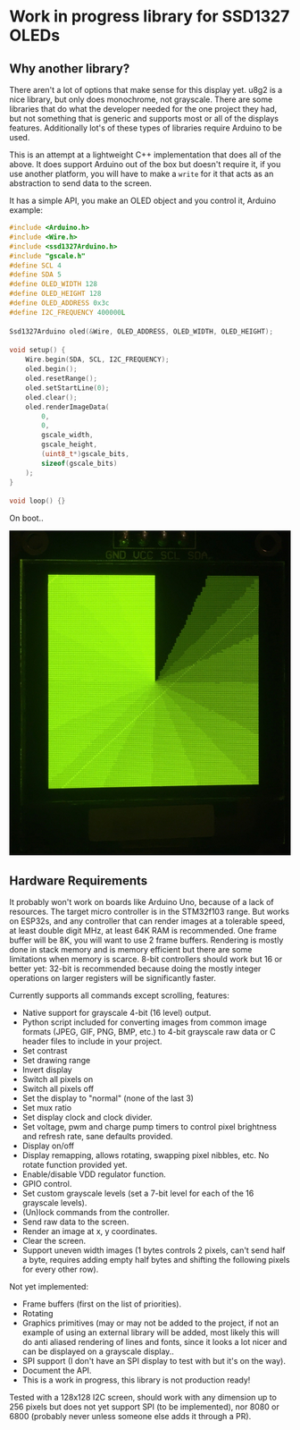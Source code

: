 # Work in progress library for SSD1327 OLEDs

## Why another library?

There aren't a lot of options that make sense for this display yet. u8g2 is a
nice library, but only does monochrome, not grayscale. There are some libraries
that do what the developer needed for the one project they had, but not
something that is generic and supports most or all of the displays features.
Additionally lot's of these types of libraries require Arduino to be used.

This is an attempt at a lightweight C++ implementation that does all of the
above. It does support Arduino out of the box but doesn't require it, if you
use another platform, you will have to make a `write` for it that acts as an
abstraction to send data to the screen.

It has a simple API, you make an OLED object and you control it, Arduino
example:

``` c++
#include <Arduino.h>
#include <Wire.h>
#include <ssd1327Arduino.h>
#include "gscale.h"
#define SCL 4
#define SDA 5
#define OLED_WIDTH 128
#define OLED_HEIGHT 128
#define OLED_ADDRESS 0x3c
#define I2C_FREQUENCY 400000L

Ssd1327Arduino oled(&Wire, OLED_ADDRESS, OLED_WIDTH, OLED_HEIGHT);

void setup() {
    Wire.begin(SDA, SCL, I2C_FREQUENCY);
    oled.begin();
    oled.resetRange();
    oled.setStartLine(0);
    oled.clear();
    oled.renderImageData(
        0,
        0,
        gscale_width,
        gscale_height,
        (uint8_t*)gscale_bits,
        sizeof(gscale_bits)
    );
}

void loop() {}
```

On boot..

![Gray scale on the SSD1237 - yellow OLED](scale.jpg)

## Hardware Requirements

It probably won't work on boards like Arduino Uno, because of a lack of
resources. The target micro controller is in the STM32f103 range. But works on
ESP32s, and any controller that can render images at a tolerable speed, at
least double digit MHz, at least 64K RAM is recommended. One frame buffer will
be 8K, you will want to use 2 frame buffers. Rendering is mostly done in stack
memory and is memory efficient but there are some limitations when memory is
scarce. 8-bit controllers should work but 16 or better yet: 32-bit is
recommended because doing the mostly integer operations on larger registers
will be significantly faster.

Currently supports all commands except scrolling, features:

- Native support for grayscale 4-bit (16 level) output.
- Python script included for converting images from common image formats (JPEG,
  GIF, PNG, BMP, etc.) to 4-bit grayscale raw data or C header files to include
  in your project.
- Set contrast
- Set drawing range
- Invert display
- Switch all pixels on
- Switch all pixels off
- Set the display to "normal" (none of the last 3)
- Set mux ratio
- Set display clock and clock divider.
- Set voltage, pwm and charge pump timers to control pixel brightness and
  refresh rate, sane defaults provided.
- Display on/off
- Display remapping, allows rotating, swapping pixel nibbles, etc. No rotate
  function provided yet.
- Enable/disable VDD regulator function.
- GPIO control.
- Set custom grayscale levels (set a 7-bit level for each of the 16 grayscale
levels).
- (Un)lock commands from the controller.
- Send raw data to the screen.
- Render an image at x, y coordinates.
- Clear the screen.
- Support uneven width images (1 bytes controls 2 pixels, can't send half a
  byte, requires adding empty half bytes and shifting the following pixels for
  every other row).

Not yet implemented:

- Frame buffers (first on the list of priorities).
- Rotating
- Graphics primitives (may or may not be added to the project, if not an
  example of using an external library will be added, most likely this will
  do anti aliased rendering of lines and fonts, since it looks a lot nicer and
  can be displayed on a grayscale display..
- SPI support (I don't have an SPI display to test with but it's on the way).
- Document the API.
- This is a work in progress, this library is not production ready!

Tested with a 128x128 I2C screen, should work with any dimension up to 256
pixels but does not yet support SPI (to be implemented), nor 8080 or 6800
(probably never unless someone else adds it through a PR).
